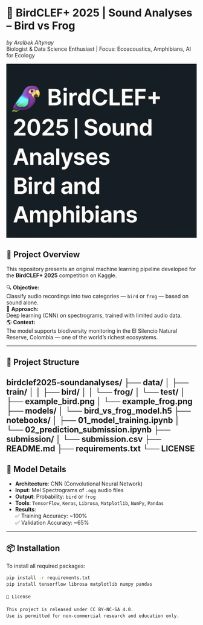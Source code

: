 # 🧬 BirdCLEF+ 2025 | Sound Analyses – Bird vs Frog  
*by Aralbek Altynay*  
Biologist & Data Science Enthusiast | Focus: Ecoacoustics, Amphibians, AI for Ecology

![Project Cover](A_title_card_for_BirdCLEF+_2025,_a_project_focused.png)

## 🌿 Project Overview

This repository presents an original machine learning pipeline developed for the **BirdCLEF+ 2025** competition on Kaggle.

🔍 **Objective:**  
Classify audio recordings into two categories — `bird` or `frog` — based on sound alone.  
🧠 **Approach:**  
Deep learning (CNN) on spectrograms, trained with limited audio data.  
🌎 **Context:**  
The model supports biodiversity monitoring in the El Silencio Natural Reserve, Colombia — one of the world’s richest ecosystems.

---

## 📁 Project Structure
birdclef2025-soundanalyses/
├── data/
│   ├── train/
│   │   ├── bird/
│   │   └── frog/
│   └── test/
│       ├── example_bird.png
│       └── example_frog.png
├── models/
│   └── bird_vs_frog_model.h5
├── notebooks/
│   ├── 01_model_training.ipynb
│   └── 02_prediction_submission.ipynb
├── submission/
│   └── submission.csv
├── README.md
├── requirements.txt
└── LICENSE
---

## 🧠 Model Details

- **Architecture**: CNN (Convolutional Neural Network)
- **Input**: Mel Spectrograms of `.ogg` audio files
- **Output**: Probability: `bird` or `frog`
- **Tools**: `TensorFlow`, `Keras`, `Librosa`, `Matplotlib`, `NumPy`, `Pandas`
- **Results**:  
  ✅ Training Accuracy: ~100%  
  ✅ Validation Accuracy: ~65%

---

## 📦 Installation

To install all required packages:

```bash
pip install -r requirements.txt
pip install tensorflow librosa matplotlib numpy pandas

📄 License

This project is released under CC BY-NC-SA 4.0.
Use is permitted for non-commercial research and education only.
